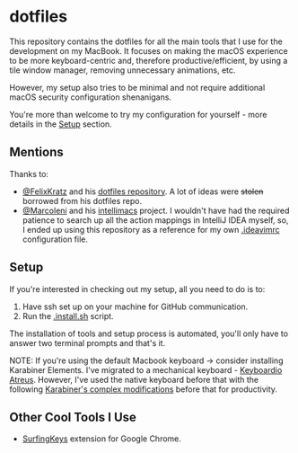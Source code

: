 # dotfiles

This repository contains the dotfiles for all the main tools that I use for the development on my
MacBook. It focuses on making the macOS experience to be more keyboard-centric and, therefore
productive/efficient, by using a tile window manager, removing unnecessary animations, etc.

However, my setup also tries to be minimal and not require additional macOS security configuration
shenanigans.

You're more than welcome to try my configuration for yourself - more details in the [Setup](#setup)
section.

## Mentions

Thanks to:

- [@FelixKratz](https://github.com/FelixKratz) and his
  [dotfiles repository](https://github.com/FelixKratz/dotfiles). A lot of ideas were ~~stolen~~
  borrowed from his dotfiles repo.
- [@Marcoleni](https://github.com/MarcoIeni) and his
  [intellimacs](https://github.com/MarcoIeni/intellimacs) project. I wouldn't have had the
  required patience to search up all the action mappings in IntelliJ IDEA myself, so, I ended up
  using this repository as a reference for my own [.ideavimrc](./.ideavimrc) configuration file.

## Setup

If you're interested in checking out my setup, all you need to do is to:

1. Have ssh set up on your machine for GitHub communication.
2. Run the [.install.sh](./.install.sh) script.

The installation of tools and setup process is automated, you'll only have to answer two terminal
prompts and that's it.

NOTE: If you're using the default Macbook keyboard -> consider installing Karabiner Elements. I've
migrated to a mechanical keyboard -
[Keyboardio Atreus](https://shop.keyboard.io/products/keyboardio-atreus). However, I've used
the native keyboard before that with the following
[Karabiner's complex modifications](./other/karabiner-complex-modifications.png) before that for
productivity.

## Other Cool Tools I Use

- [SurfingKeys](https://github.com/brookhong/Surfingkeys) extension for Google Chrome.

